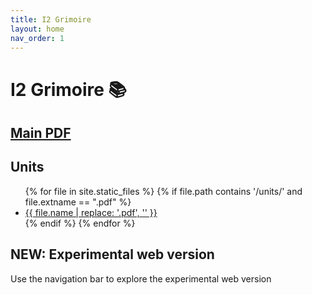 ```yaml
---
title: I2 Grimoire
layout: home
nav_order: 1
---
```

# I2 Grimoire 📚

## [Main PDF](./I2%20Grimoire.pdf)

## Units

<ul>
{% for file in site.static_files %}
  {% if file.path contains '/units/' and file.extname == ".pdf" %}
    <li><a href="{{ file.path | relative_url }}">{{ file.name | replace: '.pdf', '' }}</a></li>
  {% endif %}
{% endfor %}
</ul>

## NEW: Experimental web version
Use the navigation bar to explore the experimental web version
